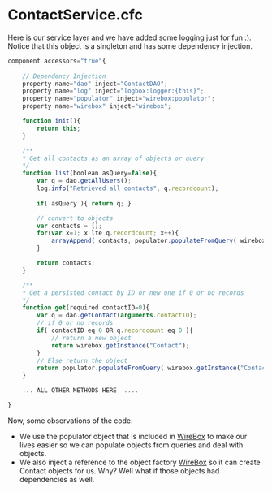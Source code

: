 # ContactService.cfc

Here is our service layer and we have added some logging just for fun :). Notice that this object is a singleton and has some dependency injection.

```js
component accessors="true"{
	
	// Dependency Injection
	property name="dao" inject="ContactDAO";
	property name="log" inject="logbox:logger:{this}";
	property name="populator" inject="wirebox:populator";
	property name="wirebox" inject="wirebox";

	function init(){
		return this;
	}

	/**
	* Get all contacts as an array of objects or query
	*/
	function list(boolean asQuery=false){
		var q = dao.getAllUsers();
		log.info("Retrieved all contacts", q.recordcount);
		
		if( asQuery ){ return q; }

		// convert to objects
		var contacts = [];
		for(var x=1; x lte q.recordcount; x++){
			arrayAppend( contacts, populator.populateFromQuery( wirebox.getInstance("Contact"), q, x ) );
		}

		return contacts;
	}

	/**
	* Get a persisted contact by ID or new one if 0 or no records
	*/
	function get(required contactID=0){
		var q = dao.getContact(arguments.contactID);
		// if 0 or no records
		if( contactID eq 0 OR q.recordcount eq 0 ){
			// return a new object
			return wirebox.getInstance("Contact");
		}
		// Else return the object
		return populator.populateFromQuery( wirebox.getInstance("Contact"), q, 1 );
	}

	... ALL OTHER METHODS HERE  ....

}
```

Now, some observations of the code:

* We use the populator object that is included in [WireBox](http://wiki.coldbox.org/wiki/WireBox.cfm) to make our lives easier so we can populate objects from queries and deal with objects. 
* We also inject a reference to the object factory [WireBox](http://wiki.coldbox.org/wiki/WireBox.cfm) so it can create Contact objects for us. Why? Well what if those objects had dependencies as well.
